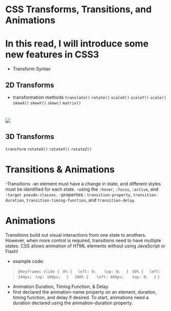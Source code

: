 # CSS Transforms, Transitions, and Animations
# In this read, I will introduce some new features in CSS3
- Transform Syntax
## 2D Transforms
- transformation methods
`translate()`
`rotate()`
`scaleX()`
`scaleY()`
`scale()`
`skewX()`
`skewY()`
`skew()`
`matrix()`
# ![](https://tipsmake.com/data/images/3d-transform-in-css-picture-1-jtznOkrOW.jpg)
## 3D Transforms
`transform`
`rotateX()`
`rotateY()`
`rotateZ()`

# Transitions & Animations
-Transitions
-an element must have a change in state, and different styles must be identified for each state. 
-using the `:hover`, `:focus`, `:active`, and `:target pseudo-classes.`
-properties : `transition-property`, `transition-duration`, `transition-timing-function`, and `transition-delay`. 

# Animations
Transitions build out visual interactions from one state to anothers. However, when more control is required, transitions need to have multiple states. 
CSS allows animation of HTML elements without using JavaScript or Flash!
- example code:
> ` @keyframes slide { `
> ` 0% {`
> `  left: 0;`
> `   top: 0;`
>`  }`
>` 50% {`
>  `  left: 244px;`
>  ` top: 100px;`
>`  }`
>`  100% {`
>`   left: 488px;`
> `   top: 0;`
>`  }`
> `}`
- Animation Duration, Timing Function, & Delay
- first declared the  animation-name property on an element,
duration, timing function, and delay if desired. To start, animations need a duration declared using the animation-duration property. 
